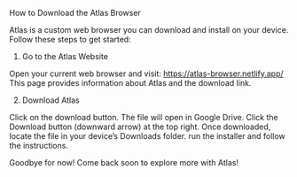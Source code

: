 How to Download the Atlas Browser

Atlas is a custom web browser you can download and install on your device. Follow these steps to get started:

1. Go to the Atlas Website

Open your current web browser and visit: https://atlas-browser.netlify.app/ This page provides information about Atlas and the download link.

2. Download Atlas

Click on the download button. The file will open in Google Drive. Click the Download button (downward arrow) at the top right. Once downloaded, locate the file in your device’s Downloads folder. run the installer and follow the instructions.

Goodbye for now! Come back soon to explore more with Atlas!
